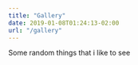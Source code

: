 ```yaml
---
title: "Gallery"
date: 2019-01-08T01:24:13-02:00
url: "/gallery"
---
```


<p>Some random things that i like to see</p>

<script async defer src="//assets.pinterest.com/js/pinit.js"></script>
<a data-pin-do="embedBoard" data-pin-lang="pt" data-pin-board-width="40"  data-pin-scale-width="200" href="https://br.pinterest.com/fannyvieiira/illustrations/"></a>